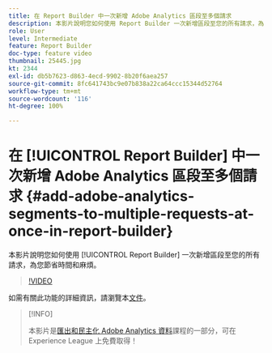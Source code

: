 ```yaml
---
title: 在 Report Builder 中一次新增 Adobe Analytics 區段至多個請求
description: 本影片說明您如何使用 Report Builder 一次新增區段至您的所有請求，為您節省時間和麻煩。
role: User
level: Intermediate
feature: Report Builder
doc-type: feature video
thumbnail: 25445.jpg
kt: 2344
exl-id: db5b7623-d863-4ecd-9902-8b20f6aea257
source-git-commit: 8fc641743bc9e07b838a22ca64ccc15344d52764
workflow-type: tm+mt
source-wordcount: '116'
ht-degree: 100%

---
```


# 在 [!UICONTROL Report Builder] 中一次新增 Adobe Analytics 區段至多個請求 {#add-adobe-analytics-segments-to-multiple-requests-at-once-in-report-builder}

本影片說明您如何使用 [!UICONTROL Report Builder] 一次新增區段至您的所有請求，為您節省時間和麻煩。

>[!VIDEO](https://video.tv.adobe.com/v/25445/?quality=12&learn=on)

如需有關此功能的詳細資訊，請瀏覽本[文件](https://experienceleague.adobe.com/docs/analytics/analyze/report-builder/home.html?lang=zh-Hant)。

>[!INFO]
>
> 本影片是[匯出和民主化 Adobe Analytics 資料](https://experienceleague.adobe.com/?recommended=Analytics-A-1-2022.1.democratizing)課程的一部分，可在 Experience League 上免費取得！